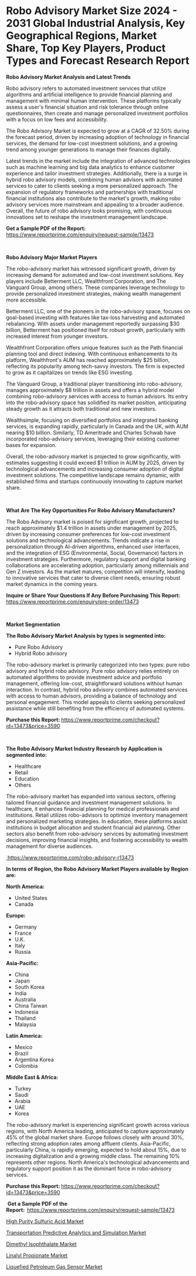 <p><h1>Robo Advisory Market Size 2024 - 2031 Global Industrial Analysis, Key Geographical Regions, Market Share, Top Key Players, Product Types and Forecast Research Report</h1></p><p><strong>Robo Advisory Market Analysis and Latest Trends</strong></p>
<p><p>Robo advisory refers to automated investment services that utilize algorithms and artificial intelligence to provide financial planning and management with minimal human intervention. These platforms typically assess a user's financial situation and risk tolerance through online questionnaires, then create and manage personalized investment portfolios with a focus on low fees and accessibility.</p><p>The Robo Advisory Market is expected to grow at a CAGR of 32.50% during the forecast period, driven by increasing adoption of technology in financial services, the demand for low-cost investment solutions, and a growing trend among younger generations to manage their finances digitally. </p><p>Latest trends in the market include the integration of advanced technologies such as machine learning and big data analytics to enhance customer experience and tailor investment strategies. Additionally, there is a surge in hybrid robo advisory models, combining human advisors with automated services to cater to clients seeking a more personalized approach. The expansion of regulatory frameworks and partnerships with traditional financial institutions also contribute to the market's growth, making robo advisory services more mainstream and appealing to a broader audience. Overall, the future of robo advisory looks promising, with continuous innovations set to reshape the investment management landscape.</p></p>
<p><strong>Get a Sample PDF of the Report:&nbsp;</strong> <a href="https://www.reportprime.com/enquiry/request-sample/13473">https://www.reportprime.com/enquiry/request-sample/13473</a></p>
<p>&nbsp;</p>
<p><strong>Robo Advisory Major Market Players</strong></p>
<p><p>The robo-advisory market has witnessed significant growth, driven by increasing demand for automated and low-cost investment solutions. Key players include Betterment LLC, Wealthfront Corporation, and The Vanguard Group, among others. These companies leverage technology to provide personalized investment strategies, making wealth management more accessible.</p><p>Betterment LLC, one of the pioneers in the robo-advisory space, focuses on goal-based investing with features like tax-loss harvesting and automated rebalancing. With assets under management reportedly surpassing $30 billion, Betterment has positioned itself for robust growth, particularly with increased interest from younger investors.</p><p>Wealthfront Corporation offers unique features such as the Path financial planning tool and direct indexing. With continuous enhancements to its platform, Wealthfront's AUM has reached approximately $25 billion, reflecting its popularity among tech-savvy investors. The firm is expected to grow as it capitalizes on trends like ESG investing.</p><p>The Vanguard Group, a traditional player transitioning into robo-advisory, manages approximately $8 trillion in assets and offers a hybrid model combining robo-advisory services with access to human advisors. Its entry into the robo-advisory space has solidified its market position, anticipating steady growth as it attracts both traditional and new investors.</p><p>Wealthsimple, focusing on diversified portfolios and integrated banking services, is expanding rapidly, particularly in Canada and the UK, with AUM nearing $10 billion. Similarly, TD Ameritrade and Charles Schwab have incorporated robo-advisory services, leveraging their existing customer bases for expansion.</p><p>Overall, the robo-advisory market is projected to grow significantly, with estimates suggesting it could exceed $1 trillion in AUM by 2025, driven by technological advancements and increasing consumer adoption of digital investment solutions. The competitive landscape remains dynamic, with established firms and startups continuously innovating to capture market share.</p></p>
<p>&nbsp;</p>
<p><strong>What Are The Key Opportunities For Robo Advisory Manufacturers?</strong></p>
<p><p>The Robo Advisory market is poised for significant growth, projected to reach approximately $1.4 trillion in assets under management by 2025, driven by increasing consumer preferences for low-cost investment solutions and technological advancements. Trends indicate a rise in personalization through AI-driven algorithms, enhanced user interfaces, and the integration of ESG (Environmental, Social, Governance) factors in investment strategies. Furthermore, regulatory support and digital banking collaborations are accelerating adoption, particularly among millennials and Gen Z investors. As the market matures, competition will intensify, leading to innovative services that cater to diverse client needs, ensuring robust market dynamics in the coming years.</p></p>
<p><strong>Inquire or Share Your Questions If Any Before Purchasing This Report:</strong> <a href="https://www.reportprime.com/enquiry/pre-order/13473">https://www.reportprime.com/enquiry/pre-order/13473</a></p>
<p>&nbsp;</p>
<p><strong>Market Segmentation</strong></p>
<p><strong>The Robo Advisory Market Analysis by types is segmented into:</strong></p>
<p><ul><li>Pure Robo Advisory</li><li>Hybrid Robo advisory</li></ul></p>
<p><p>The robo-advisory market is primarily categorized into two types: pure robo advisory and hybrid robo advisory. Pure robo advisory relies entirely on automated algorithms to provide investment advice and portfolio management, offering low-cost, straightforward solutions without human interaction. In contrast, hybrid robo advisory combines automated services with access to human advisors, providing a balance of technology and personal engagement. This model appeals to clients seeking personalized assistance while still benefiting from the efficiency of automated systems.</p></p>
<p><strong>Purchase this Report:&nbsp;</strong><a href="https://www.reportprime.com/checkout?id=13473&price=3590">https://www.reportprime.com/checkout?id=13473&price=3590</a></p>
<p>&nbsp;</p>
<p><strong>The Robo Advisory Market Industry Research by Application is segmented into:</strong></p>
<p><ul><li>Healthcare</li><li>Retail</li><li>Education</li><li>Others</li></ul></p>
<p><p>The robo-advisory market has expanded into various sectors, offering tailored financial guidance and investment management solutions. In healthcare, it enhances financial planning for medical professionals and institutions. Retail utilizes robo-advisors to optimize inventory management and personalized marketing strategies. In education, these platforms assist institutions in budget allocation and student financial aid planning. Other sectors also benefit from robo-advisory services by automating investment decisions, improving financial insights, and fostering accessibility to wealth management for diverse audiences.</p></p>
<p><a href="https://www.reportprime.com/robo-advisory-r13473">&nbsp;https://www.reportprime.com/robo-advisory-r13473</a></p>
<p><strong>In terms of Region, the Robo Advisory Market Players available by Region are:</strong></p>
<p>
    <p> <strong> North America: </strong>
        <ul>
            <li>United States</li>
            <li>Canada</li>
        </ul>
        </p> 
    <p> <strong> Europe: </strong>
        <ul>
            <li>Germany</li>
            <li>France</li>
            <li>U.K.</li>
            <li>Italy</li>
            <li>Russia</li>
        </ul>
        </p> 
    <p> <strong> Asia-Pacific: </strong>
        <ul>
            <li>China</li>
            <li>Japan</li>
            <li>South Korea</li>
            <li>India</li>
            <li>Australia</li>
            <li>China Taiwan</li>
            <li>Indonesia</li>
            <li>Thailand</li>
            <li>Malaysia</li>
        </ul>
        </p> 
    <p> <strong> Latin America: </strong>
        <ul>
            <li>Mexico</li>
            <li>Brazil</li>
            <li>Argentina Korea</li>
            <li>Colombia</li>
        </ul>
        </p> 
    <p> <strong> Middle East & Africa: </strong>
        <ul>
            <li>Turkey</li>
            <li>Saudi</li>
            <li>Arabia</li>
            <li>UAE</li>
            <li>Korea</li>
        </ul>
    </p>
    </p>
<p><p>The robo-advisory market is experiencing significant growth across various regions, with North America leading, anticipated to capture approximately 45% of the global market share. Europe follows closely with around 30%, reflecting strong adoption rates among affluent clients. Asia-Pacific, particularly China, is rapidly emerging, expected to hold about 15%, due to increasing digitalization and a growing middle class. The remaining 10% represents other regions. North America's technological advancements and regulatory support position it as the dominant force in robo-advisory services.</p></p>
<p><strong>Purchase this Report: </strong><a href="https://www.reportprime.com/checkout?id=13473&price=3590">https://www.reportprime.com/checkout?id=13473&price=3590</a></p>
<p>&nbsp;<strong>Get a Sample PDF of the Report:&nbsp;&nbsp;</strong><a href="https://www.reportprime.com/enquiry/request-sample/13473">https://www.reportprime.com/enquiry/request-sample/13473</a></p>
<p><strong></strong></p>
<p><p><a href="https://issuu.com/reportprime-2/docs/high-purity-sulfuric-acid-market-si_e360b7bab123a8">High Purity Sulfuric Acid Market</a></p><p><a href="https://github.com/CliffMedina6/Market-Research-Report-List-6/blob/main/transportation-predictive-analytics-and-simulation-market.md">Transportation Predictive Analytics and Simulation Market</a></p><p><a href="https://medium.com/@heather.ogden68774/the-market-for-dimethyl-isophthalate-market-is-examined-in-this-report-along-with-the-factors-bc126ae29e2a">Dimethyl Isophthalate Market</a></p><p><a href="https://medium.com/@heather.ogden68774/the-market-for-linalyl-propionate-market-is-examined-in-this-report-along-with-the-factors-that-f40f2adb287d">Linalyl Propionate Market</a></p><p><a href="https://www.linkedin.com/pulse/global-liquefied-petroleum-gas-sensor-market-size-trends-stjbc?trackingId=V31%2FEAZ6QNiIv3sdXmbd7Q%3D%3D">Liquefied Petroleum Gas Sensor Market</a></p></p>